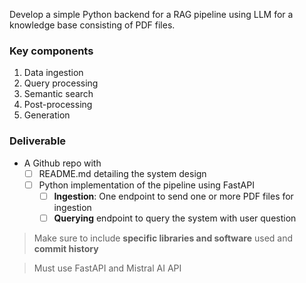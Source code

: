 Develop a simple Python backend for a RAG pipeline using LLM for a knowledge base consisting of PDF files.

### Key components

1. Data ingestion
2. Query processing
3. Semantic search
4. Post-processing
5. Generation

### Deliverable

- A Github repo with
  - [ ] README.md detailing the system design 
  - [ ] Python implementation of the pipeline using FastAPI
    - [ ] **Ingestion**: One endpoint to send one or more PDF files for ingestion
    - [ ] **Querying** endpoint to query the system with user question

> Make sure to include **specific libraries and software** used and **commit history**

> Must use FastAPI and Mistral AI API